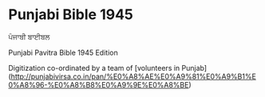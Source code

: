 # Punjabi Bible 1945
ਪੰਜਾਬੀ ਬਾਈਬਲ

Punjabi Pavitra Bible 1945 Edition

Digitization co-ordinated by a team of [volunteers in Punjab] (http://punjabivirsa.co.in/pan/%E0%A8%AE%E0%A9%81%E0%A9%B1%E0%A8%96-%E0%A8%B8%E0%A9%9E%E0%A8%BE)

